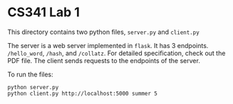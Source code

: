 # CS341 Lab 1

This directory contains two python files, `server.py` and `client.py`

The server is a web server implemented in `flask`. It has 3 endpoints. `/hello_word`, `/hash`, and `/collatz`. For detailed specification, check out the PDF file.
The client sends requests to the endpoints of the server.

To run the files:
```
python server.py
python client.py http://localhost:5000 summer 5
```
